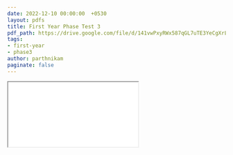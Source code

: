 ```yaml
---
date: 2022-12-10 00:00:00  +0530
layout: pdfs
title: First Year Phase Test 3
pdf_path: https://drive.google.com/file/d/141vwPxyRWx587qGL7uTE3YeCgXrLo7_G/preview?usp=sharing
tags: 
- first-year
- phase3
author: parthnikam
paginate: false
---
```


<iframe class="embed-pdf" src="{{ page.pdf_path }}#toolbar=0" seamless="seamless" scrolling="no" style="overflow:hidden"></iframe>
